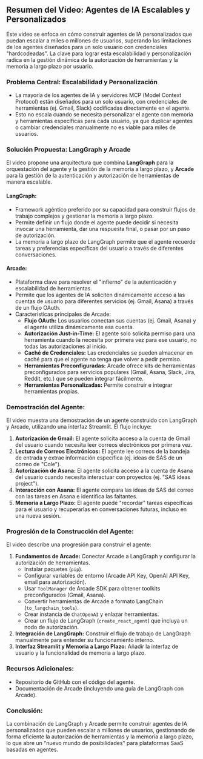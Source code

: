## Resumen del Video: Agentes de IA Escalables y Personalizados

Este video se enfoca en cómo construir agentes de IA personalizados que puedan escalar a miles o millones de usuarios, superando las limitaciones de los agentes diseñados para un solo usuario con credenciales "hardcodeadas". La clave para lograr esta escalabilidad y personalización radica en la gestión dinámica de la autorización de herramientas y la memoria a largo plazo por usuario.

### Problema Central: Escalabilidad y Personalización

*   La mayoría de los agentes de IA y servidores MCP (Model Context Protocol) están diseñados para un solo usuario, con credenciales de herramientas (ej. Gmail, Slack) codificadas directamente en el agente.
*   Esto no escala cuando se necesita personalizar el agente con memoria y herramientas específicas para cada usuario, ya que duplicar agentes o cambiar credenciales manualmente no es viable para miles de usuarios.

### Solución Propuesta: LangGraph y Arcade

El video propone una arquitectura que combina **LangGraph** para la orquestación del agente y la gestión de la memoria a largo plazo, y **Arcade** para la gestión de la autenticación y autorización de herramientas de manera escalable.

#### LangGraph:

*   Framework agéntico preferido por su capacidad para construir flujos de trabajo complejos y gestionar la memoria a largo plazo.
*   Permite definir un flujo donde el agente puede decidir si necesita invocar una herramienta, dar una respuesta final, o pasar por un paso de autorización.
*   La memoria a largo plazo de LangGraph permite que el agente recuerde tareas y preferencias específicas del usuario a través de diferentes conversaciones.

#### Arcade:

*   Plataforma clave para resolver el "infierno" de la autenticación y escalabilidad de herramientas.
*   Permite que los agentes de IA soliciten dinámicamente acceso a las cuentas de usuario para diferentes servicios (ej. Gmail, Asana) a través de un flujo OAuth.
*   Características principales de Arcade:
    *   **Flujo OAuth:** Los usuarios conectan sus cuentas (ej. Gmail, Asana) y el agente utiliza dinámicamente esa cuenta.
    *   **Autorización Just-in-Time:** El agente solo solicita permiso para una herramienta cuando la necesita por primera vez para ese usuario, no todas las autorizaciones al inicio.
    *   **Caché de Credenciales:** Las credenciales se pueden almacenar en caché para que el agente no tenga que volver a pedir permiso.
    *   **Herramientas Preconfiguradas:** Arcade ofrece kits de herramientas preconfigurados para servicios populares (Gmail, Asana, Slack, Jira, Reddit, etc.) que se pueden integrar fácilmente.
    *   **Herramientas Personalizadas:** Permite construir e integrar herramientas propias.

### Demostración del Agente:

El video muestra una demostración de un agente construido con LangGraph y Arcade, utilizando una interfaz Streamlit. El flujo incluye:

1.  **Autorización de Gmail:** El agente solicita acceso a la cuenta de Gmail del usuario cuando necesita leer correos electrónicos por primera vez.
2.  **Lectura de Correos Electrónicos:** El agente lee correos de la bandeja de entrada y extrae información específica (ej. ideas de SAS de un correo de "Cole").
3.  **Autorización de Asana:** El agente solicita acceso a la cuenta de Asana del usuario cuando necesita interactuar con proyectos (ej. "SAS ideas project").
4.  **Interacción con Asana:** El agente compara las ideas de SAS del correo con las tareas en Asana e identifica las faltantes.
5.  **Memoria a Largo Plazo:** El agente puede "recordar" tareas específicas para el usuario y recuperarlas en conversaciones futuras, incluso en una nueva sesión.

### Progresión de la Construcción del Agente:

El video describe una progresión para construir el agente:

1.  **Fundamentos de Arcade:** Conectar Arcade a LangGraph y configurar la autorización de herramientas.
    *   Instalar paquetes (`pip`).
    *   Configurar variables de entorno (Arcade API Key, OpenAI API Key, email para autorización).
    *   Usar `ToolManager` de Arcade SDK para obtener toolkits preconfigurados (Gmail, Asana).
    *   Convertir herramientas de Arcade a formato LangChain (`to_langchain_tools`).
    *   Crear instancia de `ChatOpenAI` y enlazar herramientas.
    *   Crear un flujo de LangGraph (`create_react_agent`) que incluya un nodo de autorización.
2.  **Integración de LangGraph:** Construir el flujo de trabajo de LangGraph manualmente para entender su funcionamiento interno.
3.  **Interfaz Streamlit y Memoria a Largo Plazo:** Añadir la interfaz de usuario y la funcionalidad de memoria a largo plazo.

### Recursos Adicionales:

*   Repositorio de GitHub con el código del agente.
*   Documentación de Arcade (incluyendo una guía de LangGraph con Arcade).

### Conclusión:

La combinación de LangGraph y Arcade permite construir agentes de IA personalizados que pueden escalar a millones de usuarios, gestionando de forma eficiente la autorización de herramientas y la memoria a largo plazo, lo que abre un "nuevo mundo de posibilidades" para plataformas SaaS basadas en agentes.

